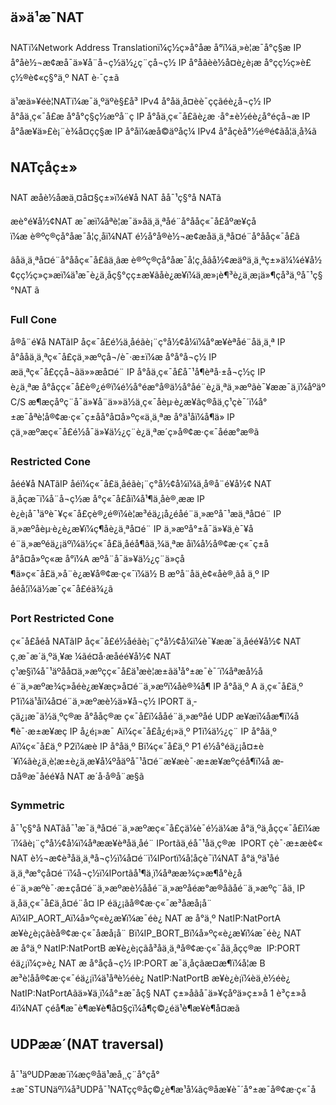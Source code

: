 ## ä»ä¹æ¯NAT

NATï¼Network Address Translationï¼ç½ç»å°åæ å°ï¼ä¸»è¦æ¯å°ç§æ IP å°åè½¬æ¢æå¯ä»¥å¨å¬ç½ä½¿ç¨çå¬ç½ IP å°åãèè½å¤è¿è¡æ å°çç½ç»è£ç½®è¢«ç§°ä¸º NAT è·¯ç±ã

ä¹æä»¥éè¦NATï¼æ¯ä¸ºäºè§£å³ IPv4 å°åä¸å¤èè¯ççãéè¿å¬ç½ IP å°åä¸ç«¯å£æ å°å°ç§ç½æºå¨ç IP å°åä¸ç«¯å£ãè¿æ ·å°±è½éè¿å°éçå¬æ IP å°åæ¥ä»£è¡¨è¾å¤çç§æ IP å°åï¼æå©äºåç¼ IPv4 å°åçèå°½é®é¢ãå¦ä¸å¾ã


## NATçåç±»

NAT æåè½åæä¸¤å¤§ç±»ï¼é¥å NAT åå¯¹ç§°å NATã

æè°é¥å½¢NAT æ¯æï¼åªè¦æ¯ä»åä¸ä¸ªåé¨å°ååç«¯å£åºæ¥çåï¼æ è®ºç®çå°åæ¯å¦ç¸åï¼NAT é½å°å®è½¬æ¢æåä¸ä¸ªå¤é¨å°ååç«¯å£ã

âåä¸ä¸ªå¤é¨å°ååç«¯å£âä¸âæ è®ºç®çå°åæ¯å¦ç¸åâå½¢æäºä¸ä¸ªç±»ä¼¼é¥å½¢çç½ç»ç»æï¼ä¹æ¯è¿ä¸åç§°çç±æ¥ãåè¿æ¥ï¼ä¸æ»¡è¶³è¿ä¸æ¡ä»¶çå³ä¸ºå¯¹ç§°NAT ã

### Full Cone

å®å¨é¥å NATãIP åç«¯å£é½ä¸åéãè¡¨ç°å½¢å¼ï¼å°æ¥èªåé¨åä¸ä¸ª IP å°ååä¸ä¸ªç«¯å£çä¸»æºçå¬/è¯·æ±ï¼æ å°å°å¬ç½ IP æä¸ªç«¯å£ççå¬ãä»»æå¤é¨ IP å°åä¸ç«¯å£å¯¹å¶èªå·±å¬ç½ç IP è¿ä¸ªæ å°åçç«¯å£è®¿é®ï¼é½å°éæ°å®ä½å°åé¨è¿ä¸ªä¸»æºãè¯¥ææ¯ä¸­ï¼åºäº C/S æ¶æçåºç¨å¯ä»¥å¨ä»»ä½ä¸ç«¯åèµ·è¿æ¥ãç®åä¸ç¹çè¯´ï¼å°±æ¯åªè¦å®¢æ·ç«¯ç±åå°å¤å»ºç«ä¸ä¸ªæ å°ä¹åï¼å¶ä» IP çä¸»æºæç«¯å£é½å¯ä»¥ä½¿ç¨è¿ä¸ªæ´ç»å®¢æ·ç«¯åéæ°æ®ã

### Restricted Cone

åéé¥å NATãIP åéï¼ç«¯å£ä¸åéãè¡¨ç°å½¢å¼ï¼ä¸å®å¨é¥å½¢ NAT ä¸åçæ¯ï¼å¨å¬ç½æ å°ç«¯å£åï¼å¹¶ä¸åè®¸ææ IP è¿è¡å¯¹äºè¯¥ç«¯å£çè®¿é®ï¼è¦æ³éä¿¡å¿éåé¨ä¸»æºå¯¹æä¸ªå¤é¨ IP ä¸»æºåèµ·è¿è¿æ¥ï¼ç¶åè¿ä¸ªå¤é¨ IP ä¸»æºå°±å¯ä»¥ä¸è¯¥åé¨ä¸»æºéä¿¡äºï¼ä½ç«¯å£ä¸åéå¶ãä¸¾ä¸ªæ å­ï¼å½å®¢æ·ç«¯ç±åå°å¤å»ºç«æ å°ï¼A æºå¨å¯ä»¥ä½¿ç¨ä»çå¶ä»ç«¯å£ä¸»å¨è¿æ¥å®¢æ·ç«¯ï¼ä½ B æºå¨åä¸è¢«åè®¸ãå ä¸º IP åéå¦ï¼ä½æ¯ç«¯å£éä¾¿ã

### Port Restricted Cone

ç«¯å£åéå NATãIP åç«¯å£é½åéãè¡¨ç°å½¢å¼ï¼è¯¥ææ¯ä¸åéé¥å½¢ NAT ç¸æ¯æ´ä¸ºä¸¥æ ¼ãé¤å·æåéé¥å½¢ NAT ç¹æ§ï¼å¯¹äºåå¤ä¸»æºçç«¯å£ä¹æè¦æ±ãä¹å°±æ¯è¯´ï¼åªæå½åé¨ä¸»æºæ¾ç»åéè¿æ¥æç»å¤é¨ä¸»æºï¼åè®¾å¶ IP å°åä¸º A ä¸ç«¯å£ä¸º P1ï¼ä¹åï¼å¤é¨ä¸»æºæè½ä»¥å¬ç½ IPORT ä¸­çä¿¡æ¯ä½ä¸ºç®æ å°ååç®æ ç«¯å£ï¼ååé¨ä¸»æºåé UDP æ¥æï¼åæ¶ï¼å¶è¯·æ±æ¥æç IP å¿é¡»æ¯ Aï¼ç«¯å£å¿é¡»ä¸º P1ï¼ä½¿ç¨ IP å°åä¸º Aï¼ç«¯å£ä¸º P2ï¼æè IP å°åä¸º Bï¼ç«¯å£ä¸º P1 é½å°éä¿¡å¤±è´¥ï¼ãè¿ä¸è¦æ±è¿ä¸æ­¥å¼ºåäºå¯¹å¤é¨æ¥æè¯·æ±æ¥æºçéå¶ï¼å æ­¤å®æ¯åéé¥å NAT æ´å·å®å¨æ§ã

### Symmetric

å¯¹ç§°å NATãå¯¹æ¯ä¸ªå¤é¨ä¸»æºæç«¯å£çä¼è¯é½ä¼æ å°ä¸ºä¸åçç«¯å£ï¼æ´ï¼ãè¡¨ç°å½¢å¼ï¼åªææ¥èªåä¸åé¨ IPortãä¸éå¯¹åä¸ç®æ  IPORT çè¯·æ±æè¢« NAT è½¬æ¢è³åä¸ä¸ªå¬ç½ï¼å¤é¨ï¼IPortï¼å¦åçè¯ï¼NAT å°ä¸ºä¹åéä¸ä¸ªæ°çå¤é¨ï¼å¬ç½ï¼IPortãå¹¶ä¸ï¼åªææ¾ç»æ¶å°è¿åé¨ä¸»æºè¯·æ±çå¤é¨ä¸»æºæè½ååé¨ä¸»æºåéæ°æ®åãåé¨ä¸»æºç¨åä¸ IP ä¸åä¸ç«¯å£ä¸å¤é¨å¤ IP éä¿¡ãå®¢æ·ç«¯æ³åæå¡å¨ Aï¼IP_AORT_Aï¼å»ºç«è¿æ¥ï¼æ¯éè¿ NAT æ å°ä¸º NatIP:NatPortA æ¥è¿è¡çãèå®¢æ·ç«¯åæå¡å¨ Bï¼IP_BORT_Bï¼å»ºç«è¿æ¥ï¼æ¯éè¿ NAT æ å°ä¸º NatIP:NatPortB æ¥è¿è¡çãå³åä¸ä¸ªå®¢æ·ç«¯åä¸åçç®æ  IP:PORT éä¿¡ï¼ç»è¿ NAT æ å°åçå¬ç½ IP:PORT æ¯ä¸åçãæ­¤æ¶ï¼å¦æ B æ³è¦åå®¢æ·ç«¯éä¿¡ï¼ä¹åªè½éè¿ NatIP:NatPortB æ¥è¿è¡ï¼èä¸è½éè¿ NatIP:NatPortAãä»¥ä¸ï¼å°±æ¯åç§ NAT ç±»åãå¯ä»¥çåºä»ç±»å 1 è³ç±»å 4ï¼NAT çéå¶æ¯è¶æ¥è¶å¤§çï¼å¶ç©¿éä¹è¶æ¥è¶å¤æã


## UDPææ´(NAT traversal)

å¯¹äºUDPææ´ï¼æç®åä¹æå¸¸ç¨å°çå°±æ¯STUNäºï¼å³UDPå¯¹NATçç®åç©¿è¶æ¹å¼ãç®åæ¥è¯´å°±æ¯å®¢æ·ç«¯å

